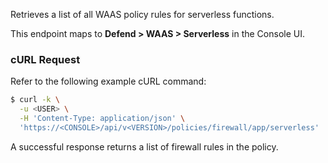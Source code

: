 Retrieves a list of all WAAS policy rules for serverless functions.

This endpoint maps to **Defend > WAAS > Serverless** in the Console UI.

### cURL Request

Refer to the following example cURL command:

```bash
$ curl -k \
  -u <USER> \
  -H 'Content-Type: application/json' \
  'https://<CONSOLE>/api/v<VERSION>/policies/firewall/app/serverless'
```

A successful response returns a list of firewall rules in the policy.

